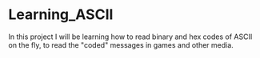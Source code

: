 # Learning_ASCII
In this project I will be learning how to read binary and hex codes of ASCII on the fly, to read the "coded" messages in games and other media.
